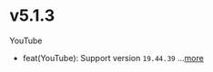 # v5.1.3
YouTube
- feat(YouTube): Support version `19.44.39` ...[more](https://github.com/inotia00/revanced-patches/releases/tag/v5.1.3)
